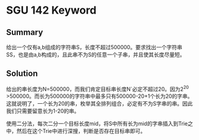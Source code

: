 # SGU 142 Keyword

## Summary

给出一个仅有a,b组成的字符串S，长度不超过500000。要求找出一个字符串SS，也是由a,b构成的，且此串不为S的任意一个子串，并且使其长度尽量短。

## Solution

给出的串长度为N=500000，而我们肯定目标串长度N`必定不超过20。因为2<sup>20</sup> \>500000。而长为500000的字符串中最多只有500000-20+1个长为20的字串。这就说明了，一个长为20的串，枚举其全排列组合，必定有不为S字串的串。因此我们只需要留意长为1-20的串。

使用二分法，每次二分一个目标长度mid，将S中所有长为mid的字串插入到Trie之中，然后在这个Trie中进行深搜，判断是否存在目标串即可。
